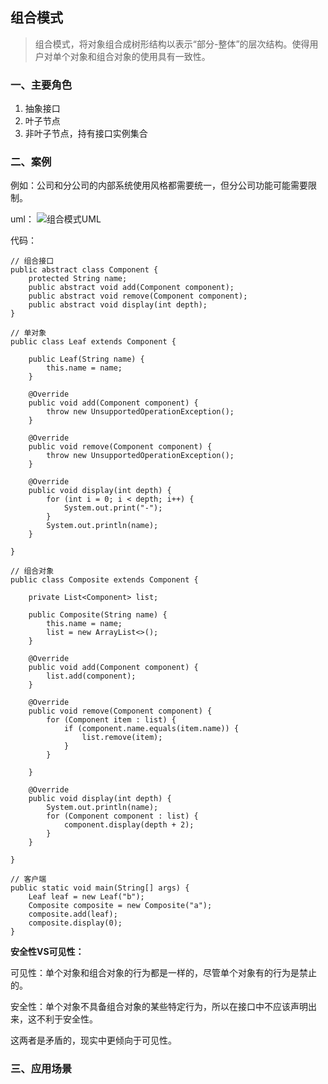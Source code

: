 ## 组合模式 ##
>组合模式，将对象组合成树形结构以表示“部分-整体”的层次结构。使得用户对单个对象和组合对象的使用具有一致性。

### 一、主要角色 ###
1. 抽象接口
2. 叶子节点
3. 非叶子节点，持有接口实例集合

### 二、案例 ###
例如：公司和分公司的内部系统使用风格都需要统一，但分公司功能可能需要限制。

uml：
![组合模式UML](https://i.imgur.com/JrC1gzI.png)

代码：

	// 组合接口
	public abstract class Component {
		protected String name;
		public abstract void add(Component component);
		public abstract void remove(Component component);
		public abstract void display(int depth);
	}
	
	// 单对象
	public class Leaf extends Component {
		
		public Leaf(String name) {
			this.name = name;
		}
		
		@Override
		public void add(Component component) {
			throw new UnsupportedOperationException();
		}
	
		@Override
		public void remove(Component component) {
			throw new UnsupportedOperationException();
		}
	
		@Override
		public void display(int depth) {
			for (int i = 0; i < depth; i++) {
				System.out.print("-");
			}
			System.out.println(name);
		}
	
	}
	
	// 组合对象
	public class Composite extends Component {
		
		private List<Component> list;
		
		public Composite(String name) {
			this.name = name;
			list = new ArrayList<>();
		}
	
		@Override
		public void add(Component component) {
			list.add(component);
		}
	
		@Override
		public void remove(Component component) {
			for (Component item : list) {
				if (component.name.equals(item.name)) {
					list.remove(item);
				}
			}
	
		}
	
		@Override
		public void display(int depth) {
			System.out.println(name);
			for (Component component : list) {
				component.display(depth + 2);
			}
		}
	
	}
	
	// 客户端
	public static void main(String[] args) {
		Leaf leaf = new Leaf("b");
		Composite composite = new Composite("a");
		composite.add(leaf);
		composite.display(0);
	}

**安全性VS可见性：**

可见性：单个对象和组合对象的行为都是一样的，尽管单个对象有的行为是禁止的。

安全性：单个对象不具备组合对象的某些特定行为，所以在接口中不应该声明出来，这不利于安全性。

这两者是矛盾的，现实中更倾向于可见性。


### 三、应用场景 ###